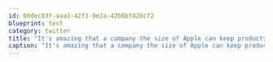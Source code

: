 ```yaml
---
id: 60dec83f-aaa3-42f3-9e2a-42b6bf820c72
blueprint: text
category: twitter
title: "It's amazing that a company the size of Apple can keep products so secret right up until launch. Incredible"
caption: "It's amazing that a company the size of Apple can keep products so secret right up until launch. Incredible"
---
```

